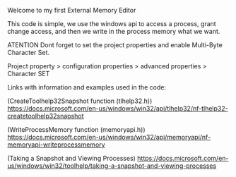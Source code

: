 Welcome to my first External Memory Editor

This code is simple, we use the windows api to access a process, grant change access, and then we write in the process memory what we want.

ATENTION
Dont forget to set the project properties and enable Multi-Byte Character Set.

Project property > configuration properties > advanced properties > Character SET

Links with information and examples used in the code:

(CreateToolhelp32Snapshot function (tlhelp32.h))
https://docs.microsoft.com/en-us/windows/win32/api/tlhelp32/nf-tlhelp32-createtoolhelp32snapshot

(WriteProcessMemory function (memoryapi.h))
https://docs.microsoft.com/en-us/windows/win32/api/memoryapi/nf-memoryapi-writeprocessmemory

(Taking a Snapshot and Viewing Processes)
https://docs.microsoft.com/en-us/windows/win32/toolhelp/taking-a-snapshot-and-viewing-processes
